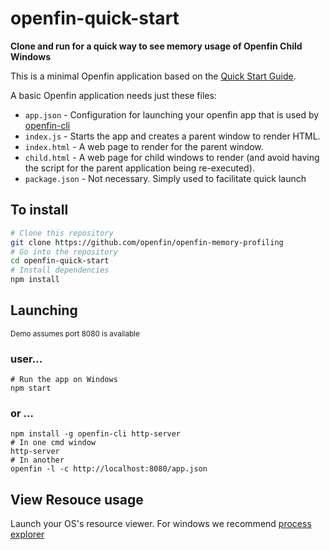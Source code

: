 # openfin-quick-start

**Clone and run for a quick way to see memory usage of Openfin Child Windows**

This is a minimal Openfin application based on the [Quick Start Guide](https://openfin.co/tutorial-directory/).

A basic Openfin application needs just these files:

- `app.json` - Configuration for launching your openfin app that is used by [openfin-cli](https://github.com/openfin/openfin-cli)
- `index.js` - Starts the app and creates a parent window to render HTML.
- `index.html` - A web page to render for the parent window.
- `child.html` - A web page for child windows to render (and avoid having the script for the parent application being re-executed).
- `package.json` - Not necessary. Simply used to facilitate quick launch

## To install

```bash
# Clone this repository
git clone https://github.com/openfin/openfin-memory-profiling
# Go into the repository
cd openfin-quick-start
# Install dependencies
npm install
```

## Launching
<sub>Demo assumes port 8080 is available</sub>

### user...

```
# Run the app on Windows
npm start 
```

### or ...

```
npm install -g openfin-cli http-server
# In one cmd window
http-server
# In another
openfin -l -c http://localhost:8080/app.json
```

## View Resouce usage

Launch your OS's resource viewer. For windows we recommend [process explorer](https://technet.microsoft.com/en-us/sysinternals/processexplorer.aspx)
